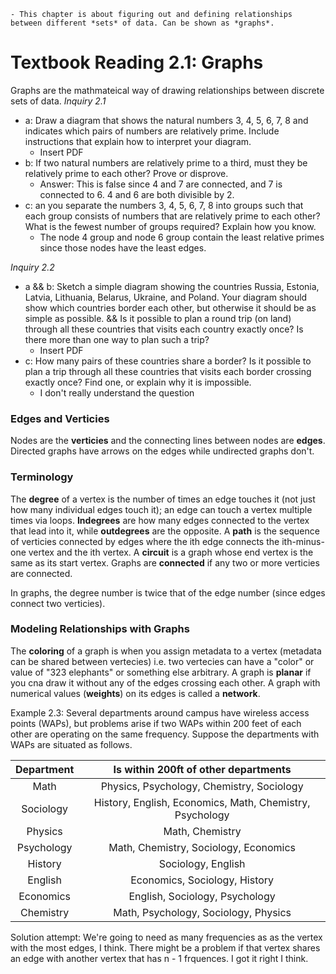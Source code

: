    - This chapter is about figuring out and defining relationships between different *sets* of data. Can be shown as *graphs*.
# Textbook Reading 2.1: Graphs
Graphs are the mathmateical way of drawing relationships between discrete sets of data. 
*Inquiry 2.1*
- a: Draw a diagram that shows the natural numbers 3, 4, 5, 6, 7, 8 and indicates which pairs of numbers are relatively prime. Include instructions that explain how to interpret your diagram.
    - Insert PDF
- b: If two natural numbers are relatively prime to a third, must they be relatively prime to each other? Prove or disprove.
    - Answer: This is false since 4 and 7 are connected, and 7 is connected to 6. 4 and 6 are both divisible by 2. 
- c: an you separate the numbers 3, 4, 5, 6, 7, 8 into groups such that each group consists of numbers that are relatively prime to each other? What is the fewest number of groups required? Explain how you know.
    - The node 4 group and node 6 group contain the least relative primes since those nodes have the least edges.

*Inquiry 2.2*
- a && b: Sketch a simple diagram showing the countries Russia, Estonia, Latvia, Lithuania, Belarus, Ukraine, and Poland. Your diagram should show which countries border each other, but otherwise it should be as simple as possible. && Is it possible to plan a round trip (on land) through all these countries that visits each country exactly once? Is there more than one way to plan such a trip?
    - Insert PDF
- c: How many pairs of these countries share a border? Is it possible to plan a trip through all these countries that visits each border crossing exactly once? Find one, or explain why it is impossible.
    - I don't really understand the question

### Edges and Verticies
Nodes are the **verticies** and the connecting lines between nodes are **edges**. Directed graphs have arrows on the edges while undirected graphs don't. 

### Terminology
The **degree** of a vertex is the number of times an edge touches it (not just how many individual edges touch it); an edge can touch a vertex multiple times via loops. **Indegrees** are how many edges connected to the vertex that lead into it, while **outdegrees** are the opposite. A **path** is the sequence of verticies connected by edges where the ith edge connects the ith-minus-one vertex and the ith vertex. A **circuit** is a graph whose end vertex is the same as its start vertex. Graphs are **connected** if any two or more verticies are connected. 

In graphs, the degree number is twice that of the edge number (since edges connect two verticies). 

### Modeling Relationships with Graphs
The **coloring** of a graph is when you assign metadata to a vertex (metadata can be shared between vertecies) i.e. two vertecies can have a "color" or value of "323 elephants" or something else arbitrary. A graph is **planar** if you cna draw it without any of the edges crossing each other. A graph with numerical values (**weights**) on its edges is called a **network**.

Example 2.3: Several departments around campus have wireless access points (WAPs), but problems arise if two WAPs within 200 feet of each other are operating on the same frequency. Suppose the departments with WAPs are situated as follows.

|Department|Is within 200ft of other departments|
|:--------:|:----------------------------------:|
|Math|Physics, Psychology, Chemistry, Sociology|
|Sociology|History, English, Economics, Math, Chemistry, Psychology|
|Physics|Math, Chemistry|
|Psychology|Math, Chemistry, Sociology, Economics|
|History|Sociology, English|
|English|Economics, Sociology, History|
|Economics|English, Sociology, Psychology|
|Chemistry|Math, Psychology, Sociology, Physics|

Solution attempt: We're going to need as many frequencies as as the vertex with the most edges, I think. There might be a problem if that vertex shares an edge with another vertex that has n - 1 frquences. I got it right I think. 
